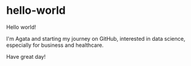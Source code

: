 # hello-world

Hello world!

I'm Agata and starting my journey on GitHub, interested in data science, especially for business and healthcare.

Have  great day!

